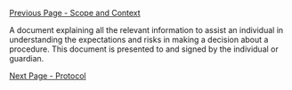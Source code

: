 [Previous Page - Scope and Context](ScopeandContext.html)

A document explaining all the relevant information to assist an individual in understanding the expectations and risks in making a decision about a procedure. This document is presented to and signed by the individual or guardian.

[Next Page - Protocol](Protocol.html)